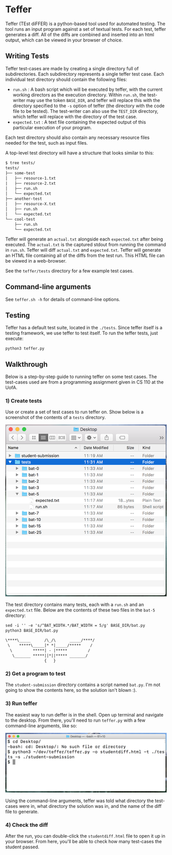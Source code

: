 # Teffer

Teffer (TEst diFFER) is a python-based tool used for automated testing.
The tool runs an input program against a set of textual tests.
For each test, teffer generates a diff.
All of the diffs are combined and inserted into an html output, which can be viewed in your browser of choice.


## Writing Tests

Teffer test-cases are made by creating a single directory full of subdirectories.
Each subdirectory represents a single teffer test case.
Each individual test directory should contain the following files:

* `run.sh` : A bash script which will be executed by teffer, with the current working directors as the execution directory.
             Within `run.sh`, the test-writer may use the token `BASE_DIR`, and teffer will replace this with the directory specified to the `-s` option of teffer (the directory with the code file to be tested).
             The test-writer can also use the `TEST_DIR` directory, which teffer will replace with the directory of the test case.
* `expected.txt` : A text file containing the expected output of this particular execution of your program.

Each test directory should also contain any necessary resource files needed for the test, such as input files.

A top-level test directory will have a structure that looks similar to this:

```
$ tree tests/
tests/
├── some-test
│   ├── resource-1.txt
|   ├── resource-2.txt
│   ├── run.sh
│   └── expected.txt
├── another-test
│   ├── resource-X.txt
│   ├── run.sh
│   └── expected.txt
└── cool-test
    ├── run.sh
    └── expected.txt
```

Teffer will generate an `actual.txt` alongside each `expected.txt` after being executed.
The `actual.txt` is the captured stdout from running the command in `run.sh`.
Teffer will diff `actual.txt` and `expected.txt`.
Teffer will generate an HTML file containing all of the diffs from the test run.
This HTML file can be viewed in a web-browser.

See the `teffer/tests` directory for a few example test cases.


## Command-line arguments

See `teffer.sh -h` for details of command-line options.


## Testing

Teffer has a default test suite, located in the `./tests`.
Since teffer itself is a testing framework, we use teffer to test itself.
To run the teffer tests, just execute:

```
python3 teffer.py
```


## Walkthrough

Below is a step-by-step guide to running teffer on some test cases.
The test-cases used are from a programming assignment given in CS 110 at the UofA.

### 1) Create tests
Use or create a set of test cases to run teffer on.
Show below is a screenshot of the contents of a `tests` directory.

![files](./images/files.png)

The test directory contains many tests, each with a `run.sh` and an `expected.txt` file.
Below are the contents of these two files in the `bat-5` directory:

```
sed -i '' -e 's/^BAT_WIDTH.*/BAT_WIDTH = 5/g' BASE_DIR/bat.py
python3 BASE_DIR/bat.py
```

```
\****\_____      /\_/\      _____/****/
 \    *****\_____|* *|_____/*****    / 
  \         *****| - |*****         /  
   \_______ *****||*||***** _______/   
                 {   }
```

### 2) Get a program to test

The `student-submission` directory contains a script named `bat.py`.
I'm not going to show the contents here, so the solution isn't blown :).

### 3) Run teffer

The easiest way to run deffer is in the shell.
Open up terminal and navigate to the desktop.
From there, you'll need to run `teffer.py` with a few command-line arguments, like so:

![command](./images/command.png)

Using the command-line arguments, teffer was told what directory the test-cases were in, what directory the solution was in, and the name of the diff file to generate.

### 4) Check the diff

After the run, you can double-click the `studentdiff.html` file to open it up in your browser.
From here, you'll be able to check how many test-cases the student passed.


